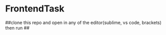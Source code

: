 # FrontendTask
##clone this repo and open in any of the editor(sublime, vs code, brackets) then run ##
